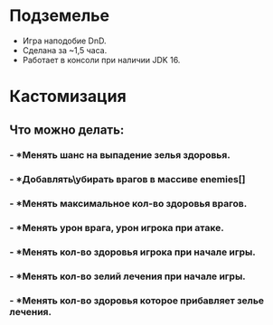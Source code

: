 # Подземелье
- Игра наподобие DnD.
- Сделана за ~1,5 часа.
- Работает в консоли при наличии JDK 16.
# Кастомизация
## Что можно делать:
### - *Менять шанс на выпадение зелья здоровья.
### - *Добавлять\убирать врагов в массиве enemies[]
### - *Менять максимальное кол-во здоровья врагов.
### - *Менять урон врага, урон игрока при атаке.
### - *Менять кол-во здоровья игрока при начале игры.
### - *Менять кол-во зелий лечения при начале игры.
### - *Менять кол-во здоровья которое прибавляет зелье лечения.
